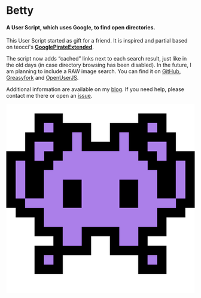 # Betty #
#### A User Script, which uses Google, to find open directories. ####

This User Script started as gift for a friend. It is inspired and partial based on teocci's __[GooglePirateExtended](https://github.com/teocci/GooglePirateExtended)__.

The script now adds “cached” links next to each search result, just like in the old days (in case directory browsing has been disabled). In the future, I am planning to include a RAW image search. You can find it on [GitHub](https://github.com/sgeto/Betty), [Greasyfork](https://greasyfork.org/en/scripts/23332-betty) and [OpenUserJS](https://openuserjs.org/scripts/sgeto/Betty).

Additional information are available on my [blog](https://paxadiutor.blogspot.com/2016/09/betty-now-available-in-javascript.html).
If you need help, please contact me there or open an [issue](https://github.com/sgeto/Betty/issues).

![picture alt](https://raw.githubusercontent.com/sgeto/Betty/master/betty-space%20invader%20emoji.png "Betty")

